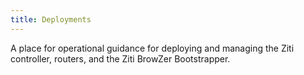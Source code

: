 ```yaml
---
title: Deployments
---
```


A place for operational guidance for deploying and managing the Ziti controller, routers, and 
the Ziti BrowZer Bootstrapper.
